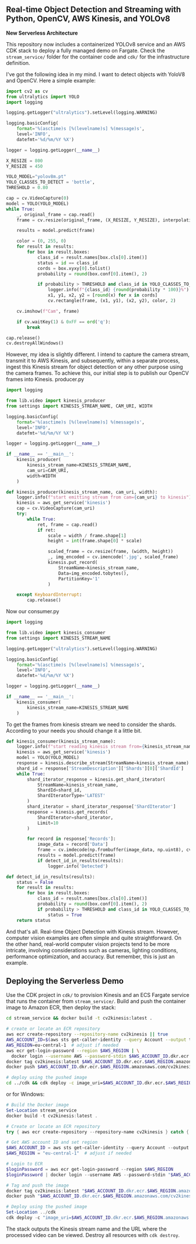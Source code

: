 ## Real-time Object Detection and Streaming with Python, OpenCV, AWS Kinesis, and YOLOv8
**New Serverless Architecture**

This repository now includes a containerized YOLOv8 service and an AWS CDK stack to deploy a fully managed demo on Fargate. Check the `stream_service/` folder for the container code and `cdk/` for the infrastructure definition.


I've got the following idea in my mind. I want to detect objects with YoloV8 and OpenCV. Here a simple example:

```python
import cv2 as cv
from ultralytics import YOLO
import logging

logging.getLogger("ultralytics").setLevel(logging.WARNING)

logging.basicConfig(
    format='%(asctime)s [%(levelname)s] %(message)s',
    level='INFO',
    datefmt='%d/%m/%Y %X')

logger = logging.getLogger(__name__)

X_RESIZE = 800
Y_RESIZE = 450

YOLO_MODEL="yolov8m.pt"
YOLO_CLASSES_TO_DETECT = 'bottle',
THRESHOLD = 0.80

cap = cv.VideoCapture(0)
model = YOLO(YOLO_MODEL)
while True:
    _, original_frame = cap.read()
    frame = cv.resize(original_frame, (X_RESIZE, Y_RESIZE), interpolation=cv.INTER_LINEAR)

    results = model.predict(frame)

    color = (0, 255, 0)
    for result in results:
        for box in result.boxes:
            class_id = result.names[box.cls[0].item()]
            status = id == class_id
            cords = box.xyxy[0].tolist()
            probability = round(box.conf[0].item(), 2)

            if probability > THRESHOLD and class_id in YOLO_CLASSES_TO_DETECT:
                logger.info(f"{class_id} {round(probability * 100)}%")
                x1, y1, x2, y2 = [round(x) for x in cords]
                cv.rectangle(frame, (x1, y1), (x2, y2), color, 2)

    cv.imshow(f"Cam", frame)

    if cv.waitKey(1) & 0xFF == ord('q'):
        break

cap.release()
cv.destroyAllWindows()
```

However, my idea is slightly different. I intend to capture the camera stream, transmit it to AWS Kinesis, and subsequently, within a separate process, ingest this Kinesis stream for object detection or any other purpose using the camera frames. To achieve this, our initial step is to publish our OpenCV frames into Kinesis.
producer.py
```python
import logging

from lib.video import kinesis_producer
from settings import KINESIS_STREAM_NAME, CAM_URI, WIDTH

logging.basicConfig(
    format='%(asctime)s [%(levelname)s] %(message)s',
    level='INFO',
    datefmt='%d/%m/%Y %X')

logger = logging.getLogger(__name__)

if __name__ == '__main__':
    kinesis_producer(
        kinesis_stream_name=KINESIS_STREAM_NAME,
        cam_uri=CAM_URI,
        width=WIDTH
    )
```

```python
def kinesis_producer(kinesis_stream_name, cam_uri, width):
    logger.info(f"start emitting stream from cam={cam_uri} to kinesis")
    kinesis = aws_get_service('kinesis')
    cap = cv.VideoCapture(cam_uri)
    try:
        while True:
            ret, frame = cap.read()
            if ret:
                scale = width / frame.shape[1]
                height = int(frame.shape[0] * scale)

                scaled_frame = cv.resize(frame, (width, height))
                _, img_encoded = cv.imencode('.jpg', scaled_frame)
                kinesis.put_record(
                    StreamName=kinesis_stream_name,
                    Data=img_encoded.tobytes(),
                    PartitionKey='1'
                )

    except KeyboardInterrupt:
        cap.release()
```

Now our consumer.py

```python
import logging

from lib.video import kinesis_consumer
from settings import KINESIS_STREAM_NAME

logging.getLogger("ultralytics").setLevel(logging.WARNING)

logging.basicConfig(
    format='%(asctime)s [%(levelname)s] %(message)s',
    level='INFO',
    datefmt='%d/%m/%Y %X')

logger = logging.getLogger(__name__)

if __name__ == '__main__':
    kinesis_consumer(
        kinesis_stream_name=KINESIS_STREAM_NAME
    )
```

To get the frames from kinesis stream we need to consider the shards. According to your needs you should 
change it a little bit.

```python
def kinesis_consumer(kinesis_stream_name):
    logger.info(f"start reading kinesis stream from={kinesis_stream_name}")
    kinesis = aws_get_service('kinesis')
    model = YOLO(YOLO_MODEL)
    response = kinesis.describe_stream(StreamName=kinesis_stream_name)
    shard_id = response['StreamDescription']['Shards'][0]['ShardId']
    while True:
        shard_iterator_response = kinesis.get_shard_iterator(
            StreamName=kinesis_stream_name,
            ShardId=shard_id,
            ShardIteratorType='LATEST'
        )
        shard_iterator = shard_iterator_response['ShardIterator']
        response = kinesis.get_records(
            ShardIterator=shard_iterator,
            Limit=10
        )

        for record in response['Records']:
            image_data = record['Data']
            frame = cv.imdecode(np.frombuffer(image_data, np.uint8), cv.IMREAD_COLOR)
            results = model.predict(frame)
            if detect_id_in_results(results):
                logger.info('Detected')

def detect_id_in_results(results):
    status = False
    for result in results:
        for box in result.boxes:
            class_id = result.names[box.cls[0].item()]
            probability = round(box.conf[0].item(), 2)
            if probability > THRESHOLD and class_id in YOLO_CLASSES_TO_DETECT:
                status = True
    return status
```

And that's all. Real-time Object Detection with Kinesis stream. However, computer vision examples are often simple and quite straightforward. On the other hand, real-world computer vision projects tend to be more intricate, involving considerations such as cameras, lighting conditions, performance optimization, and accuracy. But remember, this is just an example.

## Deploying the Serverless Demo

Use the CDK project in `cdk/` to provision Kinesis and an ECS Fargate service that runs the container from `stream_service/`. Build and push the container image to Amazon ECR, then deploy the stack:

```bash
cd stream_service && docker build -t cv2kinesis:latest .

# create or locate an ECR repository
aws ecr create-repository --repository-name cv2kinesis || true
AWS_ACCOUNT_ID=$(aws sts get-caller-identity --query Account --output text)
AWS_REGION=eu-central-1  # adjust if needed
aws ecr get-login-password --region $AWS_REGION | \
  docker login --username AWS --password-stdin $AWS_ACCOUNT_ID.dkr.ecr.$AWS_REGION.amazonaws.com
docker tag cv2kinesis:latest $AWS_ACCOUNT_ID.dkr.ecr.$AWS_REGION.amazonaws.com/cv2kinesis:latest
docker push $AWS_ACCOUNT_ID.dkr.ecr.$AWS_REGION.amazonaws.com/cv2kinesis:latest

# deploy using the pushed image
cd ../cdk && cdk deploy -c image_uri=$AWS_ACCOUNT_ID.dkr.ecr.$AWS_REGION.amazonaws.com/cv2kinesis:latest
```

or for Windows:

```powershell
# Build the Docker image
Set-Location stream_service
docker build -t cv2kinesis:latest .

# Create or locate an ECR repository
try { aws ecr create-repository --repository-name cv2kinesis } catch { Write-Host "Repository may already exist" }

# Get AWS account ID and set region
$AWS_ACCOUNT_ID = aws sts get-caller-identity --query Account --output text
$AWS_REGION = "eu-central-1"  # adjust if needed

# Login to ECR
$loginPassword = aws ecr get-login-password --region $AWS_REGION
$loginPassword | docker login --username AWS --password-stdin "$AWS_ACCOUNT_ID.dkr.ecr.$AWS_REGION.amazonaws.com"

# Tag and push the image
docker tag cv2kinesis:latest "$AWS_ACCOUNT_ID.dkr.ecr.$AWS_REGION.amazonaws.com/cv2kinesis:latest"
docker push "$AWS_ACCOUNT_ID.dkr.ecr.$AWS_REGION.amazonaws.com/cv2kinesis:latest"

# Deploy using the pushed image
Set-Location ../cdk
cdk deploy -c "image_uri=$AWS_ACCOUNT_ID.dkr.ecr.$AWS_REGION.amazonaws.com/cv2kinesis:latest"
```

The stack outputs the Kinesis stream name and the URL where the processed video can be viewed. Destroy all resources with `cdk destroy`.